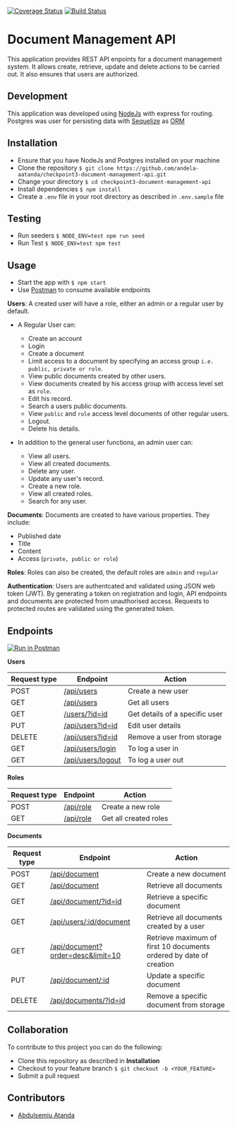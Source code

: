 [![Coverage Status](https://coveralls.io/repos/github/andela-aatanda/checkpoint3-document-management-api/badge.svg?branch=development)](https://coveralls.io/github/andela-aatanda/checkpoint3-document-management-api?branch=development)
[![Build Status](https://travis-ci.org/andela-aatanda/checkpoint3-document-management-api.svg)](https://travis-ci.org/andela-aatanda/checkpoint3-document-management-api)
# Document Management API

This application provides REST API enpoints for a document management system. It allows create, retrieve, update and delete actions to be carried out.
It also ensures that users are authorized.

## Development
This application was developed using [NodeJs](https://nodejs.org) with express for routing. Postgres was user for persisting data with [Sequelize](https://sequelizejs.org) as [ORM](https://en.wikipedia.org/wiki/Object-relational_mapping)

## Installation
- Ensure that you have NodeJs and Postgres installed on your machine
- Clone the repository `$ git clone https://github.com/andela-aatanda/checkpoint3-document-management-api.git`
- Change your directory `$ cd checkpoint3-document-management-api`
- Install dependencies `$ npm install`
- Create a `.env` file in your root directory as described in `.env.sample` file

## Testing
- Run seeders `$ NODE_ENV=test npm run seed`
- Run Test `$ NODE_ENV=test npm test`

## Usage
- Start the app with `$ npm start`
- Use [Postman](https://www.getpostman.com) to consume available endpoints

**Users**:
A created user will have a role, either an admin or a regular user by default.
- A Regular User can: 
    - Create an account
    - Login
    - Create a document
    - Limit access to a document by specifying an access group `i.e. public, private or role`.
    - View public documents created by other users.
    - View documents created by his access group with access level set as `role`.
    - Edit his record.
    - Search a users public documents.
    - View `public` and `role` access level documents of other regular users.
    - Logout.
    - Delete his details.

- In addition to the general user functions, an admin user can:
    - View all users.
    - View all created documents.
    - Delete any user.
    - Update any user's record.
    - Create a new role.
    - View all created roles.
    - Search for any user.

**Documents**:
Documents are created to have various properties.
They include:
- Published date
- Title
- Content
- Access (`private, public or role`)

**Roles**:
Roles can also be created, the default roles are `admin` and `regular`

**Authentication**:
Users are authentcated and validated using JSON web token (JWT).
By generating a token on registration and login, API endpoints and documents are protected from unauthorised access.
Requests to protected routes are validated using the generated token.

## Endpoints
[![Run in Postman](https://run.pstmn.io/button.svg)](https://app.getpostman.com/run-collection/3b0855101a157a960224)

**Users**

Request type | Endpoint | Action 
------------ | -------- | ------
POST | [/api/users](#create-users) | Create a new user
GET | [/api/users](#get-users) | Get all users
GET | [/users/?id=id](#get-a-user) | Get details of a specific user
PUT | [/api/users?id=id](#update-user) | Edit user details
DELETE | [/api/users?id=id](#delete-user) | Remove a user from storage
GET | [/api/users/login](#login) | To log a user in
GET | [/api/users/logout](#logout) | To log a user out

**Roles**

Request type | Endpoint | Action 
------------ | -------- | ------
POST | [/api/role](#create-role) | Create a new role
GET | [/api/role](#get-roles) | Get all created roles

**Documents**

Request type | Endpoint | Action 
------------ | -------- | ------ 
POST | [/api/document](#create-document) | Create a new document
GET | [/api/document](#get-documents) | Retrieve all documents 
GET | [/api/document/?id=id](#get-a-document) | Retrieve a specific document
GET | [/api/users/:id/document](#get-documents-by-user) | Retrieve all documents created by a user
GET | [/api/document?order=desc&limit=10](#get-documents) | Retrieve maximum of first 10 documents ordered by date of creation
PUT | [/api/document/:id](#update-document) | Update a specific document
DELETE | [/api/documents/?id=id](#delete-document) | Remove a specific document from storage

## Collaboration
To contribute to this project you can do the following:
- Clone this repository as described in **Installation**
- Checkout to your feature branch `$ git checkout -b <YOUR_FEATURE>`
- Submit a pull request

## Contributors
- [Abdulsemiu Atanda](https://github.com/andela-aatanda)